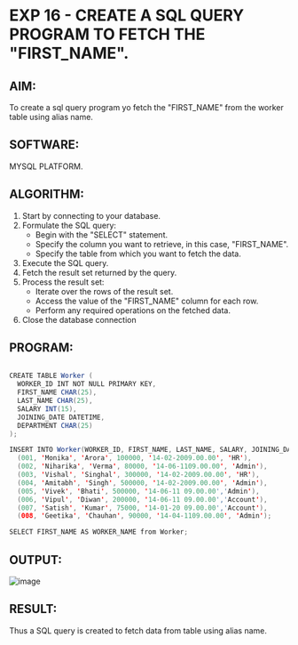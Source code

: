 # EXP 16 - CREATE A SQL QUERY PROGRAM TO FETCH THE "FIRST_NAME".

## AIM:

To create a sql query program yo fetch the "FIRST_NAME" from the worker table using alias name.

## SOFTWARE:

MYSQL PLATFORM.

## ALGORITHM:

1) Start by connecting to your database.
2) Formulate the SQL query:
      * Begin with the "SELECT" statement.
      * Specify the column you want to retrieve, in this case, "FIRST_NAME".
      * Specify the table from which you want to fetch the data.
3) Execute the SQL query.
4) Fetch the result set returned by the query.
5) Process the result set:
      * Iterate over the rows of the result set.
      * Access the value of the "FIRST_NAME" column for each row.
      * Perform any required operations on the fetched data.
6) Close the database connection

## PROGRAM:

```java

CREATE TABLE Worker (
  WORKER_ID INT NOT NULL PRIMARY KEY,
  FIRST_NAME CHAR(25),
  LAST_NAME CHAR(25),
  SALARY INT(15),
  JOINING_DATE DATETIME,
  DEPARTMENT CHAR(25)
);

INSERT INTO Worker(WORKER_ID, FIRST_NAME, LAST_NAME, SALARY, JOINING_DATE,DEPARTMENT) VALUES
  (001, 'Monika', 'Arora', 100000, '14-02-2009.00.00', 'HR'),
  (002, 'Niharika', 'Verma', 80000, '14-06-1109.00.00', 'Admin'),
  (003, 'Vishal', 'Singhal', 300000, '14-02-2009.00.00', 'HR'),
  (004, 'Amitabh', 'Singh', 500000, '14-02-2009.00.00', 'Admin'),
  (005, 'Vivek', 'Bhati', 500000, '14-06-11 09.00.00','Admin'),
  (006, 'Vipul', 'Diwan', 200000, '14-06-11 09.00.00','Account'),
  (007, 'Satish', 'Kumar', 75000, '14-01-20 09.00.00','Account'),
  (008, 'Geetika', 'Chauhan', 90000, '14-04-1109.00.00', 'Admin');

SELECT FIRST_NAME AS WORKER_NAME from Worker;

```
## OUTPUT:

![image](https://github.com/Aashima02/Fetch-Alias/assets/93427086/5f1dc0c6-fc4f-4a9b-b09d-1de57f5a64d6)

## RESULT:

Thus a SQL query is created to fetch data from table using alias name.
